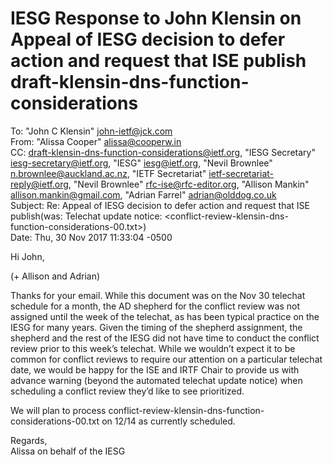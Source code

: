 # IESG Response to John Klensin on Appeal of IESG decision to defer action and request that ISE publish draft-klensin-dns-function-considerations 

To: "John C Klensin" <john-ietf@jck.com>  
From:  "Alissa Cooper" <alissa@cooperw.in>  
CC:  draft-klensin-dns-function-considerations@ietf.org, "IESG Secretary" <iesg-secretary@ietf.org>, "IESG" <iesg@ietf.org>, "Nevil Brownlee" <n.brownlee@auckland.ac.nz>, "IETF Secretariat" <ietf-secretariat-reply@ietf.org>, "Nevil Brownlee" <rfc-ise@rfc-editor.org>, "Allison Mankin" <allison.mankin@gmail.com>, "Adrian Farrel" <adrian@olddog.co.uk>  
Subject: Re: Appeal of IESG decision to defer action and request that ISE publish(was: Telechat update notice: <conflict-review-klensin-dns-function-considerations-00.txt>)  
Date: 	Thu, 30 Nov 2017 11:33:04 -0500

Hi John,  

(+ Allison and Adrian)  

Thanks for your email. While this document was on the Nov 30 telechat schedule for a month, the AD shepherd for the conflict review was not assigned until the week of the telechat, as has been typical practice on the IESG for many years. Given the timing of the shepherd assignment, the shepherd and the rest of the IESG did not have time to conduct the conflict review prior to this week’s telechat. While we wouldn’t expect it to be common for conflict reviews to require our attention on a particular telechat date, we would be happy for the ISE and IRTF Chair to provide us with advance warning (beyond the automated telechat update notice) when scheduling a conflict review they’d like to see prioritized.

We will plan to process conflict-review-klensin-dns-function-considerations-00.txt on 12/14 as currently scheduled.

Regards,  
Alissa on behalf of the IESG 


 


 
